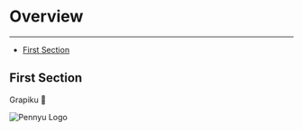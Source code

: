 # Overview

---

-   [First Section](#section-1)

<a name="section-1"></a>

## First Section

Grapiku 🦊

![Pennyu Logo](/storage/asset/grapiku.com/pennyu-logo.png "Logo Penyu")
